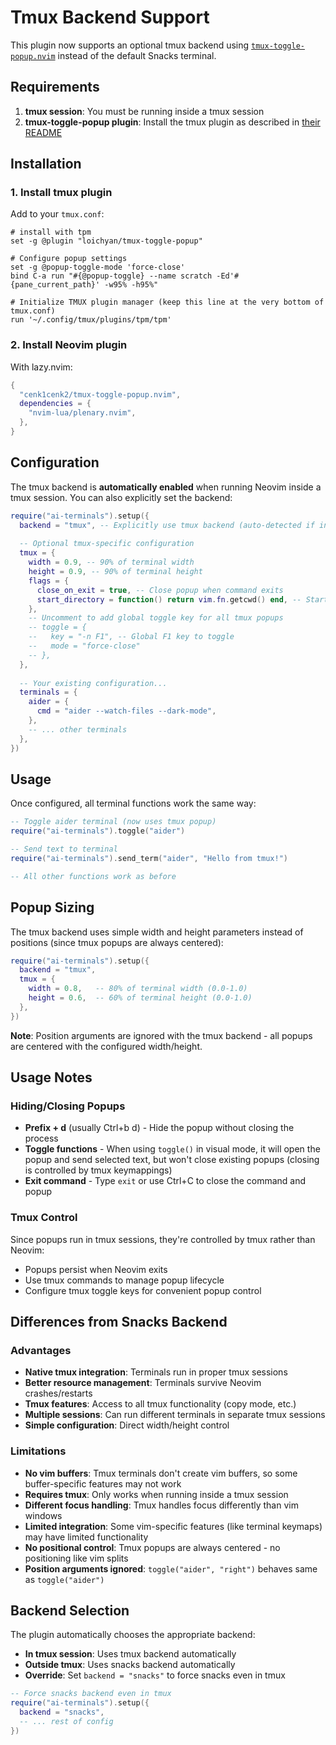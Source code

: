 # Tmux Backend Support

This plugin now supports an optional tmux backend using [`tmux-toggle-popup.nvim`](https://github.com/cenk1cenk2/tmux-toggle-popup.nvim) instead of the default Snacks terminal.

## Requirements

1. **tmux session**: You must be running inside a tmux session
2. **tmux-toggle-popup plugin**: Install the tmux plugin as described in [their README](https://github.com/loichyan/tmux-toggle-popup)

## Installation

### 1. Install tmux plugin

Add to your `tmux.conf`:

```tmux
# install with tpm
set -g @plugin "loichyan/tmux-toggle-popup"

# Configure popup settings
set -g @popup-toggle-mode 'force-close'
bind C-a run "#{@popup-toggle} --name scratch -Ed'#{pane_current_path}' -w95% -h95%"

# Initialize TMUX plugin manager (keep this line at the very bottom of tmux.conf)
run '~/.config/tmux/plugins/tpm/tpm'
```

### 2. Install Neovim plugin

With lazy.nvim:

```lua
{
  "cenk1cenk2/tmux-toggle-popup.nvim",
  dependencies = {
    "nvim-lua/plenary.nvim",
  },
}
```

## Configuration

The tmux backend is **automatically enabled** when running Neovim inside a tmux session. You can also explicitly set the backend:

```lua
require("ai-terminals").setup({
  backend = "tmux", -- Explicitly use tmux backend (auto-detected if in tmux)
  
  -- Optional tmux-specific configuration
  tmux = {
    width = 0.9, -- 90% of terminal width
    height = 0.9, -- 90% of terminal height
    flags = {
      close_on_exit = true, -- Close popup when command exits
      start_directory = function() return vim.fn.getcwd() end, -- Start in current working directory
    },
    -- Uncomment to add global toggle key for all tmux popups
    -- toggle = {
    --   key = "-n F1", -- Global F1 key to toggle
    --   mode = "force-close"
    -- },
  },
  
  -- Your existing configuration...
  terminals = {
    aider = {
      cmd = "aider --watch-files --dark-mode",
    },
    -- ... other terminals
  },
})
```

## Usage

Once configured, all terminal functions work the same way:

```lua
-- Toggle aider terminal (now uses tmux popup)
require("ai-terminals").toggle("aider")

-- Send text to terminal
require("ai-terminals").send_term("aider", "Hello from tmux!")

-- All other functions work as before
```

## Popup Sizing

The tmux backend uses simple width and height parameters instead of positions (since tmux popups are always centered):

```lua
require("ai-terminals").setup({
  backend = "tmux",
  tmux = {
    width = 0.8,   -- 80% of terminal width (0.0-1.0)
    height = 0.6,  -- 60% of terminal height (0.0-1.0)
  },
})
```

**Note**: Position arguments are ignored with the tmux backend - all popups are centered with the configured width/height.

## Usage Notes

### Hiding/Closing Popups
- **Prefix + d** (usually Ctrl+b d) - Hide the popup without closing the process
- **Toggle functions** - When using `toggle()` in visual mode, it will open the popup and send selected text, but won't close existing popups (closing is controlled by tmux keymappings)
- **Exit command** - Type `exit` or use Ctrl+C to close the command and popup

### Tmux Control
Since popups run in tmux sessions, they're controlled by tmux rather than Neovim:
- Popups persist when Neovim exits
- Use tmux commands to manage popup lifecycle
- Configure tmux toggle keys for convenient popup control

## Differences from Snacks Backend

### Advantages
- **Native tmux integration**: Terminals run in proper tmux sessions
- **Better resource management**: Terminals survive Neovim crashes/restarts
- **Tmux features**: Access to all tmux functionality (copy mode, etc.)
- **Multiple sessions**: Can run different terminals in separate tmux sessions
- **Simple configuration**: Direct width/height control

### Limitations
- **No vim buffers**: Tmux terminals don't create vim buffers, so some buffer-specific features may not work
- **Requires tmux**: Only works when running inside a tmux session
- **Different focus handling**: Tmux handles focus differently than vim windows
- **Limited integration**: Some vim-specific features (like terminal keymaps) may have limited functionality
- **No positional control**: Tmux popups are always centered - no positioning like vim splits
- **Position arguments ignored**: `toggle("aider", "right")` behaves same as `toggle("aider")`

## Backend Selection

The plugin automatically chooses the appropriate backend:

- **In tmux session**: Uses tmux backend automatically  
- **Outside tmux**: Uses snacks backend automatically
- **Override**: Set `backend = "snacks"` to force snacks even in tmux

```lua
-- Force snacks backend even in tmux
require("ai-terminals").setup({
  backend = "snacks",
  -- ... rest of config
})
```
